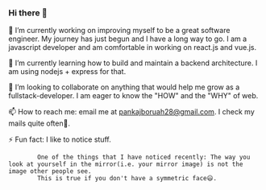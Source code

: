 ### Hi there 👋


🔭 I’m currently working on improving myself to be a great software engineer. My journey has just begun and I have a long way to go. 
  I am a javascript developer and am comfortable in working on react.js and vue.js. 
  
🌱 I’m currently learning how to build and maintain a backend architecture. I am using nodejs + express for that.

👯 I’m looking to collaborate on anything that would help me grow as a fullstack-developer. I am eager to know the "HOW" and the "WHY" of web.

📫 How to reach me: email me at pankajboruah28@gmail.com. I check my mails quite often💁.

⚡ Fun fact: I like to notice stuff. 

            One of the things that I have noticed recently: The way you look at yourself in the mirror(i.e. your mirror image) is not the image other people see. 
            This is true if you don't have a symmetric face😃.
<!--
**pankajboruah/pankajboruah** is a ✨ _special_ ✨ repository because its `README.md` (this file) appears on your GitHub profile.

Here are some ideas to get you started:

- 🔭 I’m currently working on ...
- 🌱 I’m currently learning ...
- 👯 I’m looking to collaborate on ...
- 🤔 I’m looking for help with ...
- 💬 Ask me about ...
- 📫 How to reach me: ...
- 😄 Pronouns: ...
- ⚡ Fun fact: ...
-->

